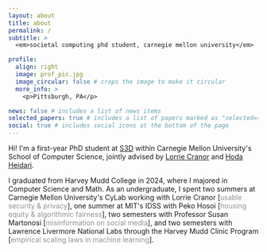 ```yaml
---
layout: about
title: about
permalink: /
subtitle: >
  <em>societal computing phd student, carnegie mellon university</em>

profile:
  align: right
  image: prof_pic.jpg
  image_circular: false # crops the image to make it circular
  more_info: >
    <p>Pittsburgh, PA</p>

news: false # includes a list of news items
selected_papers: true # includes a list of papers marked as "selected={true}"
social: true # includes social icons at the bottom of the page
---
```


Hi! I'm a first-year PhD student at [S3D](https://s3d.cmu.edu) within Carnegie Mellon University's School of Computer Science, jointly advised by [Lorrie Cranor](https://lorrie.cranor.org) and [Hoda Heidari](https://www.cs.cmu.edu/~hheidari/). 


I graduated from Harvey Mudd College in 2024, where I majored in Computer Science and Math. As an undergraduate, I spent two summers at Carnegie Mellon University's CyLab working with Lorrie Cranor [<span style="color:#919191">usable security & privacy</span>], one summer at MIT's IDSS with Peko Hosoi [<span style="color:#919191">housing equity & algorithmic fairness</span>], two semesters with Professor Susan Martonosi [<span style="color:#919191">misinformation on social media</span>], and two semesters with Lawrence Livermore National Labs through the Harvey Mudd Clinic Program [<span style="color:#919191">empirical scaling laws in machine learning</span>].
